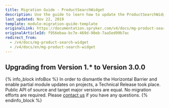 ```yaml
---
title: Migration Guide - ProductSearchWidget
description: Use the guide to learn how to update the ProductSearchWidget module.
last_updated: Nov 22, 2019
template: module-migration-guide-template
originalLink: https://documentation.spryker.com/v4/docs/mg-product-search-widget
originalArticleId: f956ebaa-bc7e-469d-98eb-7aa5ed99b7ac
redirect_from:
  - /v4/docs/mg-product-search-widget
  - /v4/docs/en/mg-product-search-widget
---
```


## Upgrading from Version 1.* to Version 3.0.0

{% info_block infoBox %}
In order to dismantle the Horizontal Barrier and enable partial module updates on projects, a Technical Release took place. Public API of source and target major versions are equal. No migration efforts are required. Please [contact us](https://spryker.com/en/support/) if you have any questions.
{% endinfo_block %}
